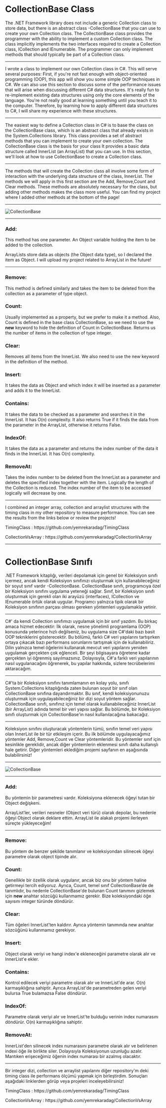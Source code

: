 <h1>CollectionBase Class</h1>
The .NET Framework library does not include a generic Collection class to store data, but there is an abstract class -CollectionBase that you can use to create your own Collection class. The CollectionBase class provides the programmer with the ability to implement a custom Collection class. The class implicitly implements the two interfaces required to create a Collection class, ICollection and IEnumerable. The programmer can only implement methods that should typically be part of a Collection class.
<hr>
I wrote a class to implement our own Collection class in C#. This will serve several purposes: First, if you're not fast enough with object-oriented programming (OOP), this app will show you some simple OOP techniques in C#. We can also use this section to discuss some of the performance issues that will arise when discussing different C# data structures. It's really fun to re-implement existing data structures using only the core elements of the language. You're not really good at learning something until you teach it to the computer. Therefore, by learning how to apply different data structures to C#, I will share my experience with these structures.
<hr>
The easiest way to define a Collection class in C# is to base the class on the CollectionBase class, which is an abstract class that already exists in the System.Collections library. This class provides a set of abstract methods that you can implement to create your own collection. The CollectionBase class is the basis for your class
It provides a basic data structure called InnerList (an ArrayList) that you can use. In this section, we'll look at how to use CollectionBase to create a Collection class.
<hr>
The methods that will create the Collection class all involve some form of interaction with the underlying data structure of the class, InnerList. The methods we will apply in this first section are the Add, Remove,Count and Clear methods. These methods are absolutely necessary for the class, but adding other methods makes the class more useful. You can find my project where I added other methods at the bottom of the page!
<hr>
<img src="https://user-images.githubusercontent.com/107070882/198885273-8e9d1b83-d395-498a-84f1-afa745ffb689.png" alt="CollectionBase">
<hr>
<h3>Add:</h3> This method has one parameter. An Object variable holding the item to be added to the collection.
<p>ArrayLists store data as objects (the Object data type), so I declared the item as Object. I will upload my project related to ArrayList in the future!</p>
<hr>
<h3>Remove:</h3> This method is defined similarly and takes the item to be deleted from the collection as a parameter of type object.
<h3>Count:</h3> Usually implemented as a property, but we prefer to make it a method. Also, Count is defined in the base class CollectionBase, so we need to use the <b>new</b> keyword to hide the definition of Count in CollectionBase. Returns us the number of items in the collection of type integer.
<h3>Clear:</h3> Removes all items from the InnerList. We also need to use the new keyword in the definition of the method.
<h3>Insert:</h3> It takes the data as Object and which index it will be inserted as a parameter and adds it to the InnerList.
<h3>Contains:</h3> It takes the data to be checked as a parameter and searches it in the InnerList. It has O(n) complexity. It also returns True if it finds the data from the parameter in the ArrayList, otherwise it returns False.
<h3>IndexOf:</h3> It takes the data as a parameter and returns the index number of the data it finds in the InnerList. It has O(n) complexity.
<h3>RemoveAt:</h3> Takes the index number to be deleted from the InnerList as a parameter and deletes the specified index together with the item. Logically the length of the Collection is reduced. The index number of the item to be accessed logically will decrease by one.
<hr>
<p>I combined an integer array, collection and arraylist structures with the timing class in my other repository to measure performance. You can see the results from the links below or review the projects!</p>
<p>TimingClass : https://github.com/yemrekaradag/TimingClass</p>
<p>CollectionVsArray : https://github.com/yemrekaradag/CollectionVsArray</p>
<hr>
<h1>CollectionBase Sınıfı</h1>
.NET Framework kitaplığı, verileri depolamak için genel bir Koleksiyon sınıfı içermez, ancak kendi Koleksiyon sınıfınızı oluşturmak için kullanabileceğiniz bir soyut sınıf vardır -CollectionBase. CollectionBase sınıfı, programcıya özel bir Koleksiyon sınıfını uygulama yeteneği sağlar. Sınıf, bir Koleksiyon sınıfı oluşturmak için gerekli olan iki arayüzü (interfaces), ICollection ve IEnumerable örtük olarak uygular. Programcı yalnızca tipik olarak bir Koleksiyon sınıfının parçası olması gereken yöntemleri uygulamakla yetinir.
<hr>
C#' da kendi Collection sınıfımızı uygulamak için bir sınıf yazdım. Bu birkaç amaca hizmet edecektir: İlk olarak, nesne yönelimli programlama (OOP) konusunda yeterince hızlı değilseniz, bu uygulama size C#'daki bazı basit OOP tekniklerini gösterecektir. Bu bölümü, farklı C# veri yapılarını tartışırken ortaya çıkacak bazı performans sorunlarını tartışmak için de kullanabiliriz. Dilin yalnızca temel öğelerini kullanarak mevcut veri yapılarını yeniden uygulamak gerçekten çok eğlenceli. Bir şeyi bilgisayara öğretene kadar gerçekten iyi öğrenmiş sayılmazsınız. Dolayısıyla, C#'a farklı veri yapılarının nasıl uygulanacağını öğrenerek, bu yapılar hakkında, sizlere tecrübelerimi aktaracağım.
<hr>
C#'ta bir Koleksiyon sınıfını tanımlamanın en kolay yolu, sınıfı System.Collections kitaplığında zaten bulunan soyut bir sınıf olan CollectionBase sınıfına dayandırmaktır. Bu sınıf, kendi koleksiyonunuzu oluşturmak için uygulayabileceğiniz bir dizi soyut yöntem sağlar. CollectionBase sınıfı, sınıfınız için temel olarak
kullanabileceğiniz InnerList (bir ArrayList) adında temel bir veri yapısı sağlar. Bu bölümde, bir Koleksiyon sınıfı oluşturmak için CollectionBase'in nasıl kullanılacağına bakacağız.
<hr>
Koleksiyon sınıfını oluşturacak yöntemlerin tümü, sınıfın temel veri yapısı olan InnerList ile bir tür etkileşim içerir. Bu ilk bölümde uygulayacağımız yöntemler Add, Remove,Count ve Clear yöntemleridir. Bu yöntemler sınıf için kesinlikle gereklidir, ancak diğer yöntemlerin eklenmesi sınıfı daha kullanışlı hale getirir. Diğer yöntemleri eklediğim projemi sayfanın en aşağısında bulabilirsiniz!
<hr>
<img src="https://user-images.githubusercontent.com/107070882/198885273-8e9d1b83-d395-498a-84f1-afa745ffb689.png" alt="CollectionBase">
<hr>
<h3>Add:</h3> Bu yöntemin bir parametresi vardır. Koleksiyona eklenecek öğeyi tutan bir Object değişkeni.
<p>ArrayList’ler, verileri nesneler (Object veri türü) olarak depolar, bu nedenle öğeyi Object olarak deklare ettim. ArrayList ile alakalı projemi ilerleyen süreçte yükleyeceğim!</p>
<hr>
<h3>Remove:</h3> Bu yöntem de benzer şekilde tanımlanır ve koleksiyondan silinecek öğeyi parametre olarak object tipinde alır.
<h3>Count:</h3> Genellikle bir özellik olarak uygulanır, ancak biz onu bir yöntem haline getirmeyi tercih ediyoruz. Ayrıca, Count, temel sınıf CollectionBase’de de tanımlıdır, bu nedenle CollectionBase'de bulunan Count tanımını gizlemek için <b>new</b> anahtar sözcüğü kullanmamız gerekir. Bize koleksiyondaki öğe sayısını integer türünde döndürür.
<h3>Clear:</h3> Tüm öğeleri InnerList'ten kaldırır. Ayrıca yöntemin tanımında new anahtar sözcüğünü kullanmamız gerekiyor.
<h3>Insert:</h3> Object olarak veriyi ve hangi index'e ekleneceğini parametre olarak alır ve InnerList'e ekler.
<h3>Contains:</h3> Kontrol edilecek veriyi parametre olarak alır ve InnerList'de arar. O(n) karmaşıklığına sahiptir. Ayrıca ArrayList'de parametreden gelen veriyi bulursa True bulamazsa False döndürür.
<h3>IndexOf:</h3> Parametre olarak veriyi alır ve InnerList'te bulduğu verinin index numarasını döndürür. O(n) karmaşıklığına sahiptir.
<h3>RemoveAt:</h3> InnerList'den silinecek index numarasını parametre olarak alır ve belirlenen indexi öğe ile birlikte siler. Dolayısıyla Koleksiyonun uzunluğu azalır. Mantıken erişeceğimiz öğenin index numarası bir azalmış olacaktır.
<hr>
<p>Bir integer dizi, collection ve arraylist yapılarını diğer repository'm deki timing class ile performans ölçümü yapmak için birleştirdim. Sonuçları aşağıdaki linklerden görüp veya projeleri inceleyebilirsiniz!</p>
<p>TimingClass : https://github.com/yemrekaradag/TimingClass</p>
<p>CollectionVsArray : https://github.com/yemrekaradag/CollectionVsArray</p>
